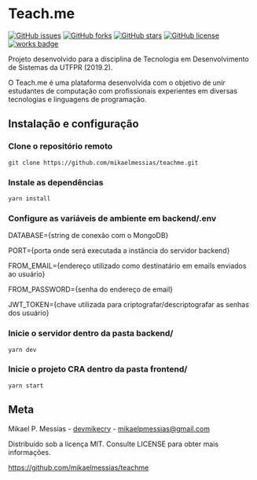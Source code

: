 # Teach.me

[![GitHub issues](https://img.shields.io/github/issues/mikaelmessias/teachme?style=flat-square)](https://github.com/mikaelmessias/teachme/issues)
[![GitHub forks](https://img.shields.io/github/forks/mikaelmessias/teachme?style=flat-square)](https://github.com/mikaelmessias/teachme/network)
[![GitHub stars](https://img.shields.io/github/stars/mikaelmessias/teachme?style=flat-square)](https://github.com/mikaelmessias/teachme/stargazers)
[![GitHub license](https://img.shields.io/github/license/mikaelmessias/teachme?style=flat-square)](https://github.com/mikaelmessias/teachme/blob/master/LICENSE)
[![works badge](https://cdn.jsdelivr.net/gh/nikku/works-on-my-machine@v0.2.0/badge.svg)](https://github.com/nikku/works-on-my-machine)

Projeto desenvolvido para a disciplina de Tecnologia em Desenvolvimento de Sistemas da UTFPR (2019.2).

O Teach.me é uma plataforma desenvolvida com o objetivo de unir estudantes de computação com profissionais experientes em diversas tecnologias e linguagens de programação.

## Instalação e configuração

### Clone o repositório remoto

``git clone https://github.com/mikaelmessias/teachme.git``

### Instale as dependências

``yarn install``

### Configure as variáveis de ambiente em backend/.env
DATABASE={string de conexão com o MongoDB}

PORT={porta onde será executada a instância do servidor backend}

FROM_EMAIL={endereço utilizado como destinatário em emails enviados ao usuário}

FROM_PASSWORD={senha do endereço de email}

JWT_TOKEN={chave utilizada para criptografar/descriptografar as senhas dos usuário}

### Inicie o servidor dentro da pasta backend/
``yarn dev``

### Inicie o projeto CRA dentro da pasta frontend/
``yarn start``

## Meta

Mikael P. Messias - [devmikecry](https://twitter.com/devmikecry) - mikaelpmessias@gmail.com

Distribuído sob a licença MIT. Consulte LICENSE para obter mais informações.

https://github.com/mikaelmessias/teachme
